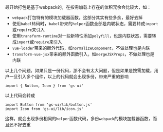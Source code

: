最开始打包是基于webpack的，在按需加载上存在的体积冗余会比较大，如：

- `webpack`打包特有的模块加载器函数，这部分其实有些多余，最好去掉
- 使用`babel`转码时，`babel`带来的`helper`函数全部是内联状态，需要转成`import`或`require`来引入
- 使用`transform-rumtime`对一些新特性添加`polyfill`，也是内联状态，需要转成`import`或`require`来引入
- `vue-loader`带来的额外代码，如`normalizeComponent`，不做处理也是内联
- `transform-vue-jsx`带来的额外函数引入，如`mergeJSXProps`，不做处理也是内联

以上几个问题，如果只是一份代码，那不会有太大问题，但是如果是按需加载，用户一旦引入多个组件，以上的代码就会出现多份，带来严重的影响

```
import { Button, Icon } from 'gs-ui'
```

以上代码会转成

```
import Button from 'gs-ui/lib/button.js'
import Icon from 'gs-ui/lib/icon.js'
```

这样，就会出现多份相同的`helper`函数代码，多份`webpack`的模块加载器函数，而且还不好去重

  

